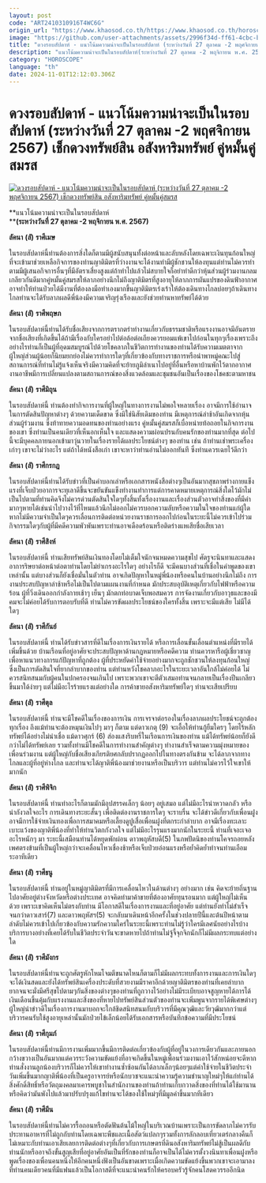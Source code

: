 ```yaml
---
layout: post
code: "ART2410310916T4WC6G"
origin_url: "https://www.khaosod.co.th/https://www.khaosod.co.th/horoscope/news_9475473"
image: "https://github.com/user-attachments/assets/2996f34d-ff61-4cbc-be17-1192d5f90f25"
title: "ดวงรอบสัปดาห์ - แนวโน้มความน่าจะเป็นในรอบสัปดาห์ (ระหว่างวันที่ 27 ตุลาคม -2 พฤศจิกายน 2567) เช็กดวงทรัพย์สิน อสังหาริมทรัพย์ คู่หมั้นคู่สมรส"
description: "แนวโน้มความน่าจะเป็นในรอบสัปดาห์(ระหว่างวันที่ 27 ตุลาคม -2 พฤจิกายน พ.ศ. 2567)ลัคนา (ลั) ราศีเมษในรอบสัปดาห์นี้ท่านต้องการสิ่งใดก็ตามมีผู้สนับสนุน"
category: "HOROSCOPE"
language: "th"
date: 2024-11-01T12:12:03.306Z
---
```


# ดวงรอบสัปดาห์ - แนวโน้มความน่าจะเป็นในรอบสัปดาห์ (ระหว่างวันที่ 27 ตุลาคม -2 พฤศจิกายน 2567) เช็กดวงทรัพย์สิน อสังหาริมทรัพย์ คู่หมั้นคู่สมรส

[![ดวงรอบสัปดาห์ - แนวโน้มความน่าจะเป็นในรอบสัปดาห์ (ระหว่างวันที่ 27 ตุลาคม -2 พฤศจิกายน 2567) เช็กดวงทรัพย์สิน อสังหาริมทรัพย์ คู่หมั้นคู่สมรส](https://www.khaosod.co.th/wpapp/uploads/2024/10/ดวงรอบสัปดาห์-2.jpg "ดวงรอบสัปดาห์ - แนวโน้มความน่าจะเป็นในรอบสัปดาห์ (ระหว่างวันที่ 27 ตุลาคม -2 พฤศจิกายน 2567) เช็กดวงทรัพย์สิน อสังหาริมทรัพย์ คู่หมั้นคู่สมรส")](https://www.khaosod.co.th/wpapp/uploads/2024/10/ดวงรอบสัปดาห์-2.jpg)

**แนวโน้มความน่าจะเป็นในรอบสัปดาห์  
****(ระหว่างวันที่ 27 ตุลาคม -2 พฤจิกายน พ.ศ. 2567)**

**ลัคนา** **(****ลั****)** **ราศีเมษ**

ในรอบสัปดาห์นี้ท่านต้องการสิ่งใดก็ตามมีผู้สนับสนุนทั้งต่อหน้าและลับหลังโดยเฉพาะเงินทุนก้อนใหญ่ที่จะเข้ามาช่วยเหลือกิจการของท่านญาติมิตรที่ว่างงานจะได้งานทำมีผู้ชักชวนให้ลงทุนแต่ท่านไม่ควรทำตามมีผู้เสนอกิจการอื่นๆที่มีอัตราเสี่ยงสูงแต่ถ้าทำไปแล้วไม่สบายใจก็อย่าทำดีกว่าหุ้นส่วนผู้ร่วมงานกลมเกลียวกันดีมากคู่หมั้นคู่สมรสให้ลาภอย่างนึกไม่ถึงญาติมิตรที่สูงอายุให้ลาภการผันแปรของดินฟ้าอากาศอาจทำให้ท่านป่วยได้มีงานที่ต้องลงมือทำเองมากขึ้นญาติมิตรเร่งเร้าให้ต้องเดินทางไกลบ่อยๆถ้าเดินทางไกลท่านจะได้รับลาภผลดีพี่น้องมีความเจริญรุ่งเรืองและยังช่วยท่านหาทรัพย์ได้ด้วย

**ลัคนา** **(****ลั****)** **ราศีพฤษภ**

ในรอบสัปดาห์นี้ท่านได้รับชื่อเสียงจากการตรากตรำทำงานเกี่ยวกับธรรมชาติหรือแรงงานอาจมีอันตรายจากชื่อเสียงที่เกิดขึ้นได้ถ้ามีเรื่องกับใครอย่าไปต่อล้อต่อเถียงควรยอมแพ้เขาไปก่อนในทุกๆเรื่องเพราะถึงอย่างไรท่านก็เป็นผู้ที่อุดมสมบูรณ์ไปด้วยโชคลาภในชีวิตการทำงานของท่านได้รับความเมตตาจากผู้ใหญ่ส่วนผู้น้อยก็นิยมยกย่องไม่ควรทำการใดๆที่เกี่ยวข้องกับทางราชการหรือนำพาหมู่คณะไปสู่สถานการณ์ที่ท่านไม่รู้แจ้งเห็นจริงมีความคิดที่จะย้ายภูมิลำเนาไปอยู่ที่อื่นหรือหาบ้านพักไว้ตากอากาศงานอาชีพมีการเปลี่ยนแปลงตามสถานการณ์ของสิ่งแวดล้อมและชุมชนอันเป็นเรื่องของโชคชะตามหาชน

**ลัคนา** **(****ลั****)** **ราศีมิถุน**

ในรอบสัปดาห์นี้ ท่านต้องทำกิจการงานที่ผู้ใหญ่ในทางการงานไม่พอใจหลายเรื่อง อาจมีการใช้อำนาจในการตัดสินปัญหาต่างๆ ด้วยความเด็ดขาด ซึ่งมิใช่นิสัยเดิมของท่าน มีเหตุการณ์ล่าช้าอันเกิดจากหุ้นส่วนผู้ร่วมงาน ซึ่งท้าทายความอดทนของท่านอย่างแรง คู่หมั้นคู่สมรสก็เบื่อหน่ายท้อถอยในกิจการงานของเขา ซึ่งท่านเป็นคนเดียวที่เห็นอกเห็นใจ และแสดงความผ่อนปรนกับคนรักของท่านมากที่สุด ต่อไปนี้จะมีบุคคลภายนอกเข้ามาวุ่นวายในเรื่องรายได้ผลประโยชน์ต่างๆ ของท่าน เช่น ถ้าท่านเช่าพระเครื่องเก่าๆ เขาจะไม่ว่าอะไร แต่ถ้าได้หนังสือเก่า เขาจะหาว่าท่านอ่านไม่ออกทันที ซึ่งท่านควรเฉยไว้ดีกว่า

**ลัคนา** **(****ลั****)** **ราศีกรกฎ**

ในรอบสัปดาห์นี้ท่านได้รับข่าวที่เป็นคำบอกเล่าหรือเอกสารหนังสือต่างๆเป็นอันมากสุขภาพร่างกายแข็งแรงที่เจ็บป่วยอาการจะทุเลาดีขึ้นจะขยันขันแข็งทำงานทำการแต่การคาดหมายเหตุการณ์สิ่งใดไว้มักไม่เป็นไปตามที่ท่านคิดจึงไม่ควรด่วนตัดสินใจใดๆทั้งสิ้นทั้งเรื่องงานและเรื่องส่วนตัวอาจทำสิ่งของที่มีค่ามากๆหายได้เช่นนำไปวางไว้ที่ไหนแล้วนึกไม่ออกไม่ควรบอกความลับหรือความในใจของท่านแก่ผู้ใดหากไม่มีความจำเป็นใดๆควรเลื่อนการติดต่อหน่วยงานราชการออกไปก่อนในระยะนี้ไม่ควรเข้าไปร่วมกิจกรรมใดๆกับผู้ที่มีคดีความพัวพันเพราะท่านอาจเดือดร้อนหรือติดร่างแหเสียชื่อเสียเวลา

**ลัคนา** **(****ลั****)** **ราศีสิงห์**

ในรอบสัปดาห์นี้ ท่านเสียทรัพย์สินเงินทองโดยไม่เต็มใจนักจนหมดความสุขไป ศัตรูจะนินทาและแสดงอาการริษยาต่อหน้าต่อตาท่านโดยไม่ยำเกรงอะไรใดๆ อย่างไรก็ดี จะมีคนบางส่วนที่เชื่อในคำพูดของเขาเหล่านั้น แต่บางส่วนก็ยังเชื่อมั่นในตัวท่าน อาจเกิดปัญหาในหมู่พี่น้องหรือคนในบ้านอย่างนึกไม่ถึง การงานประสบปัญหาล่าช้าหรือไม่เป็นไปตามแผนงานที่กำหนด มักประสบอุบัติเหตุเกี่ยวกับไฟฟ้าหรือความร้อน ผู้ที่วิ่งเดินออกกำลังกายเช้าๆ เย็นๆ มักตกท่อบาดเจ็บพอสมควร การจัดงานเกี่ยวกับอาวุธและของมีคมจะไม่ค่อยได้รับการตอบรับที่ดี ท่านไม่ควรขัดผลประโยชน์ของใครทั้งสิ้น เพราะจะมีแต่เสีย ไม่มีได้ใดๆ

**ลัคนา** **(****ลั****)** **ราศีกันย์**

ในรอบสัปดาห์นี้ ท่านได้รับข่าวสารที่ดีในเรื่องการเงินรายได้ หรือการเลื่อนขั้นเลื่อนตำแหน่งที่มีรายได้เพิ่มขึ้นด้วย บ้านเรือนที่อยู่อาศัยจะประสบปัญหาด้านกฎหมายหรือคดีความ ท่านควรหารือผู้เชี่ยวชาญเพื่อหาแนวทางการแก้ปัญหาที่ถูกต้อง ผู้ที่ประหยัดค่าใช้จ่ายอย่างมากจะถูกชักชวนให้ลงทุนก้อนใหญ่ ซึ่งเป็นการตัดสินใจที่ยากลำบากของท่าน แต่ท่านหวังโชคลาภอะไรในระยะเวลาอันใกล้ไม่ค่อยได้ ไม่ควรสนิทสนมกับผู้คนในปกครองจนเกินไป เพราะพวกเขาจะตีตัวเสมอท่านจนกลายเป็นเรื่องปีนเกลียวขึ้นมาใด้ง่ายๆ แต่ไม่มีอะไรร้ายแรงแต่อย่างใด การค้าขายอสังหาริมทรัพย์ใดๆ ท่านจะเสียเปรียบ

**ลัคนา** **(****ลั****)** **ราศีตุล**

ในรอบสัปดาห์นี้ ท่านจะมีโชคดีในเรื่องของการเงิน การเจรจาต่อรองในเรื่องลาภผลประโยชน์จะถูกต้องทุกเรื่อง ถึงแม้ท่านจะต้องหมุนเงินไปๆ มาๆ ก็ตาม แต่ดาวเกตุ (9) จะเอื้อให้ท่านกู้ยืมใครๆ โดยไร้หลักทรัพย์ได้อย่างไม่น่าเชื่อ แม้ดาวศุกร์ (6) ส่องแสงริบหรี่ในเรือนการเงินของท่าน แม้ได้ทรัพย์น้อยก็ยังดีกว่าไม่ได้ทรัพย์เลย รวมทั้งท่านมีโชคดีในการทำงานสำคัญต่างๆ ทำงานสำเร็จตามความมุ่งหมายของเพื่อนร่วมงาน แต่ผู้ใหญ่กับชื่อเสียงเกียรติยศกลับปรากฏออกไปในทางตรงกันข้าม จะได้ลาภจากทางไกลและผู้ที่อยู่ห่างไกล และท่านจะได้ญาติพี่น้องมาช่วยงานหรือเป็นบริวาร แต่ท่านไม่ควรไว้ใจเขาให้มากนัก

**ลัคนา** **(****ลั****)** **ราศีพิจิก**

ในรอบสัปดาห์นี้ ท่านทำอะไรก็ตามมักมีอุปสรรคเล็กๆ น้อยๆ อยู่เสมอ แต่ไม่มีอะไรน่าหวาดกลัว หรือน่ากังวลใจอะไร การเดินทางระยะสั้นๆ เพื่อติดต่องานราชการใดๆ จะราบรื่น จะได้ข่าวดีเกี่ยวกับเพื่อนฝูง อาจมีการใช้จ่ายเงินทองเพื่อการสมาคมหรือเลี้ยงดูปูเสื่อเพื่อนฝูงที่ตกระกำลำบาก อาจมีเรื่องทะเลาะเบาะแว้งของญาติพี่น้องที่ทำให้ท่านวิตกกังวลใจ แต่ไม่มีอะไรรุนแรงมากนักในระยะนี้ ท่านที่เจอะเจออะไรหนักๆ มา ระยะนี้เสมือนท่านได้หยุดพักผ่อน ดาวพฤหัสบดี(5) ในภพปัตนิของท่านโคจรถอยหลังเพศตรงข้ามที่เป็นผู้ใหญ่กว่าจะเคลื่อนไหวเชื่องช้าหรือเจ็บป่วยอ่อนแรงหรือย้ำคิดย้ำทำจนท่านเอือมระอาทีเดียว

**ลัคนา** **(****ลั****)** **ราศีธนู**

ในรอบสัปดาห์นี้ ท่านอยู่ในหมู่ญาติมิตรที่มีการเคลื่อนไหวในด้านต่างๆ อย่างมาก เช่น คิดจะย้ายถิ่นฐานไปอาศัยอยู่ต่างจังหวัดหรือต่างประเทศ อาจคิดทำมาค้าขายที่ต้องอาศัยทุนรอนมาก แต่ผู้ใหญ่ไม่เห็นด้วย เพราะเขาคิดเห็นไม่ตรงกับท่าน มีโอกาสดีในเรื่องการงานและที่อยู่อาศัย แต่ท่านยังทำไม่สำเร็จจนกว่าดาวเสาร์(7) และดาวพฤหัสฯ(5) จะกลับมาเดินหน้าอีกครั้งในช่วงปลายปีนี้และต้นปีหน้าตามลำดับไม่ควรเข้าไปเกี่ยวข้องกับความรักความใคร่ในระยะนี้เพราะท่านไม่รู้ว่าใครมีเลศนัยอย่างไรบ้างบริการบางอย่างที่เคยได้รับในชีวิตประจำวันจะขาดหายไปถ้าท่านไม่จู้จี้จุกจิกนักก็ไม่มีผลกระทบแต่อย่างใด

**ลัคนา** **(****ลั****)** **ราศีมังกร**

ในรอบสัปดาห์นี้ท่านจะถูกศัตรูหักโหมโจมตีขนาดไหนก็ตามก็ไม่มีผลกระทบทั้งการงานและการเงินใดๆจะได้เงินสดและยังได้ทรัพย์สินเครื่องประดับที่สวยงามมีราคาอีกด้วยญาติมิตรของท่านที่เคยลำบากยากจนจะมั่งมีศรีสุขไปตามๆกันสิ่งของต่างๆของท่านที่ถูกวางไว้อย่างไม่มีระเบียบอาจสูญหายได้การได้เงินเดือนขึ้นคุ้มกับแรงงานและสิ่งของที่หายไปทรัพย์สินส่วนตัวของท่านจะเพิ่มพูนจากรายได้พิเศษต่างๆผู้ใหญ่นำข่าวดีในเรื่องการงานมาบอกจะใกล้ชิดสนิทสนมกับบริวารที่มีคุณวุฒิและวัยวุฒิมากกว่าแต่บริวารคนรับใช้สูงอายุเหล่านั้นมักป่วยไข้เล็กน้อยได้รับเอกสารหรือบันทึกข้อความที่มีประโยชน์

**ลัคนา** **(****ลั****)** **ราศีกุมภ์**

ในรอบสัปดาห์นี้ท่านมีการงานเพิ่มมากขึ้นมีการติดต่อเกี่ยวข้องกับผู้ที่อยู่ในวงการเดียวกันและภายนอกกว้างขวางเป็นอันมากแต่ควรระวังความขัดแย้งที่อาจเกิดขึ้นในหมู่เพื่อนร่วมงานเอาไว้สักหน่อยจะดีหากท่านสั่งงานลูกน้องบริวารก็ไม่ควรให้เขาทำงานซ้ำซ้อนกันได้ลาภเล็กๆน้อยๆแต่ค่าใช้จ่ายในชีวิตประจำวันเพิ่มขึ้นมากญาติพี่น้องที่เป็นครูอาจารย์หรือนักบวชจะแนะนำความรู้ความชำนาญใหม่ๆให้แก่ท่านได้สิ่งศักดิ์สิทธิ์หรือวัตถุมงคลมาเคารพบูชาในสำนักงานของท่านถ้าท่านเก็บกวาดสิ่งของที่ท่านได้ใช้มานานหรือคิดว่ามันพังไปแล้วมาปรับปรุงแก้ไขท่านจะได้ของใช้ใหม่ๆที่มีมูลค่าขึ้นมากทีเดียว

**ลัคนา** **(****ลั****)** **ราศีมีน**

ในรอบสัปดาห์นี้ท่านไม่ควรรื้อถอนหรือตัดฟันต้นไม้ใหญ่ในบริเวณบ้านเพราะเป็นการขัดลาภไม่ควรรับประทานอาหารที่ไม่ถูกกับท่านโดยเฉพาะพืชและเนื้อสัตว์แปลกๆรวมทั้งการลักลอบเที่ยวเตร่กลางคืนก็ไม่เหมาะกับท่านเอาเสียเลยการติดต่อต่างๆที่เกี่ยวกับการเกษตรที่ดินอสังหาริมทรัพย์ไม่สู้เป็นผลดีกับท่านนักหรืออาจถึงขั้นสูญเสียที่อยู่อาศัยอันเป็นที่รักของท่านก็อาจเป็นได้ไม่ควรตั้งวงนินทาเพื่อนฝูงหรือพูดเรื่องของเพื่อนคนหนึ่งให้อีกคนหนึ่งฟังเป็นอันขาดเพราะเมื่อเกิดความขัดแย้งขึ้นพวกเขาจะเอามาลงที่ท่านคนเดียวคนที่มีแฟนแล้วเป็นโอกาสดีที่จะแนะนำคนรักให้ครอบครัวรู้จักคนโสดควรรออีกนิด
